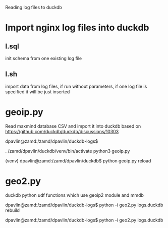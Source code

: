 Reading log files to duckdb

# Import nginx log files into duckdb

## l.sql

init schema from one existing log file

## l.sh

import data from log files, if run without parameters, if
one log file is specified it will be just inserted


# geoip.py

Read maxmind database CSV and import it into duckdb
based on https://github.com/duckdb/duckdb/discussions/10303

dpavlin@zamd:/zamd/dpavlin/duckdb-logs$ 

. /zamd/dpavlin/duckdb/venv/bin/activate
python3 geoip.py

(venv) dpavlin@zamd:/zamd/dpavlin/duckdb$ python geoip.py reload


# geo2.py

duckdb python udf functions which use geoip2 module and mmdb

dpavlin@zamd:/zamd/dpavlin/duckdb-logs$ python -i geo2.py logs.duckdb rebuild

dpavlin@zamd:/zamd/dpavlin/duckdb-logs$ python -i geo2.py logs.duckdb
